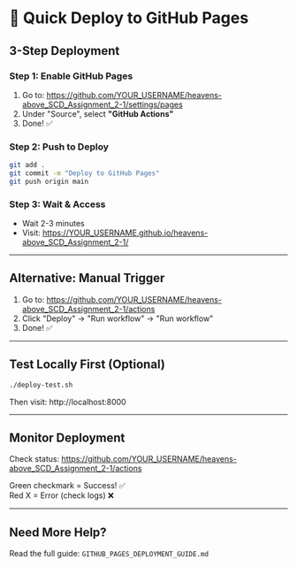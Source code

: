 # 🚀 Quick Deploy to GitHub Pages

## 3-Step Deployment

### Step 1: Enable GitHub Pages
1. Go to: https://github.com/YOUR_USERNAME/heavens-above_SCD_Assignment_2-1/settings/pages
2. Under "Source", select **"GitHub Actions"**
3. Done! ✅

### Step 2: Push to Deploy
```bash
git add .
git commit -m "Deploy to GitHub Pages"
git push origin main
```

### Step 3: Wait & Access
- Wait 2-3 minutes
- Visit: https://YOUR_USERNAME.github.io/heavens-above_SCD_Assignment_2-1/

---

## Alternative: Manual Trigger
1. Go to: https://github.com/YOUR_USERNAME/heavens-above_SCD_Assignment_2-1/actions
2. Click "Deploy" → "Run workflow" → "Run workflow"
3. Done! ✅

---

## Test Locally First (Optional)
```bash
./deploy-test.sh
```
Then visit: http://localhost:8000

---

## Monitor Deployment
Check status: https://github.com/YOUR_USERNAME/heavens-above_SCD_Assignment_2-1/actions

Green checkmark = Success! ✅  
Red X = Error (check logs) ❌

---

## Need More Help?
Read the full guide: `GITHUB_PAGES_DEPLOYMENT_GUIDE.md`

